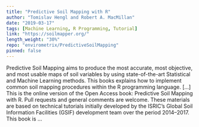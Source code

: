 ```yaml
---
title: "Predictive Soil Mapping with R"
author: "Tomislav Hengl and Robert A. MacMillan"
date: "2019-03-17"
tags: [Machine Learning, R Programming, Tutorial]
link: "https://soilmapper.org/"
length_weight: "30%"
repo: "envirometrix/PredictiveSoilMapping"
pinned: false
---
```


Predictive Soil Mapping aims to produce the most accurate, most objective, and most usable maps of soil variables by using state-of-the-art Statistical and Machine Learning methods. This books explains how to implement common soil mapping procedures within the R programming language. [...] This is the online version of the Open Access book: Predictive Soil Mapping with R. Pull requests and general comments are welcome. These materials are based on technical tutorials initially developed by the ISRIC’s Global Soil Information Facilities (GSIF) development team over the period 2014–2017. This book is  ...
